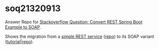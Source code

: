 # soq21320913
Answer Repo for [Stackoverflow Question: Convert REST Spring Boot Example to SOAP](https://stackoverflow.com/q/21320913/592355).

Shows the migration from a [simple REST service](http://spring.io/guides/gs/rest-service/) ([repo](https://github.com/spring-guides/gs-rest-service)) to its SOAP variant ([tutorial](https://github.com/spring-guides/gs-producing-web-service)|[repo](https://github.com/spring-guides/gs-producing-web-service/)).


    
    


